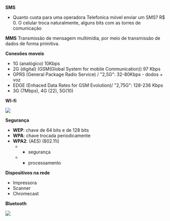 
 **SMS**

- Quanto custa para uma operadora Telefonica móvel enviar um SMS?
R$ 0.
O celular troca naturalmente, alguns bits com as torres de comunicação

**MMS**
Transmissão de mensagem multimídia, por meio de transmissão de dados
de forma primitiva.

**Conexões moveis**
- 1G (analógico) 10Kbps
- 2G (digital) (GSM(Global System for mobile Communication)) 97 Kbps
- GPRS (General Package Radio Service) / "2,5G": 32-80Kbps - dodos + voz
- EDGE (Enhaced Data Rates for GSM Evolution)/ "2,75G": 128-236 Kbps
- 3G (7Mbps), 4G (22), 5G(10)

**WI-fi**

![](/docs/assets/img/exe_wifi_01.png)

**Segurança**
- **WEP**: chave de 64 bits e de 128 bits
- **WPA**: chave trocada periodicamente
- **WPA2**: (AES) (802.11i)
    - + segurança
    - + processamento


**Dispositivos na rede**
- Impressora
- Scanner
- Chromecast

**Bluetooth**

![](/docs/assets/img/exe_bluetooth_01.png)
